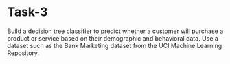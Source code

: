 # Task-3
Build a decision tree classifier to predict whether a customer will purchase a product or service based on their demographic and behavioral data. Use a dataset such as the Bank Marketing dataset from the UCI Machine Learning Repository.
